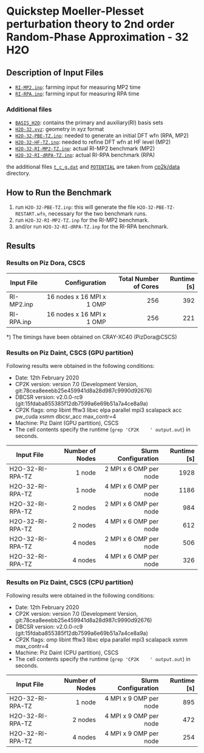 # Quickstep Moeller-Plesset perturbation theory to 2nd order Random-Phase Approximation - 32 H2O

## Description of Input Files

- [`RI-MP2.inp`](RI-MP2.inp): farming input for measuring MP2 time
- [`RI-RPA.inp`](RI-RPA.inp): farming input for measuring RPA time

### Additional files

- [`BASIS_H2O`](BASIS_H2O): contains the primary and auxiliary(RI) basis sets
- [`H2O-32.xyz`](H2O-32.xyz): geometry in xyz format
- [`H2O-32-PBE-TZ.inp`](H2O-32-PBE-TZ.inp): needed to generate an initial DFT wfn (RPA, MP2)
- [`H2O-32-HF-TZ.inp`](H2O-32-HF-TZ.inp): needed to refine DFT wfn at HF level (MP2)
- [`H2O-32-RI-MP2-TZ.inp`](H2O-32-RI-MP2-TZ.inp): actual RI-MP2 benchmark (MP2)
- [`H2O-32-RI-dRPA-TZ.inp`](H2O-32-RI-dRPA-TZ.inp): actual RI-RPA benchmark (RPA)

the additional files [`t_c_g.dat`](../../../data/t_c_g.dat) and [`POTENTIAL`](../../../data/POTENTIAL) are taken from [cp2k/data](../../../data) directory.

## How to Run the Benchmark

1) run `H2O-32-PBE-TZ.inp`: this will generate the file `H2O-32-PBE-TZ-RESTART.wfn`, necessary for the two benchmark runs.
2) run `H2O-32-RI-MP2-TZ.inp` for the RI-MP2 benchmark.
3) and/or run `H2O-32-RI-dRPA-TZ.inp` for the RI-RPA benchmark.

## Results

### Results on Piz Dora, CSCS

| Input File | Configuration             | Total Number of Cores| Runtime [s]  |
| ---------- | -------------------------:| --------------------:| ------------:|
| RI-MP2.inp | 16 nodes x 16 MPI x 1 OMP |                  256 |          392 |
| RI-RPA.inp | 16 nodes x 16 MPI x 1 OMP |                  256 |          221 |

*) The timings have been obtained on CRAY-XC40 (PizDora@CSCS)

### Results on Piz Daint, CSCS (GPU partition)

Following results were obtained in the following conditions:

- Date: 12th February 2020
- CP2K version: version 7.0 (Development Version, git:78cea8eeebb25e459941d8a28d987c9990d92676)
- DBCSR version: v2.0.0-rc9 (git:15fdaba855385f12db7599a6e69b51a7a4ce8a9a)
- CP2K flags: omp libint fftw3 libxc elpa parallel mpi3 scalapack acc pw_cuda xsmm dbcsr_acc max_contr=4
- Machine: Piz Daint (GPU partition), CSCS
- The cell contents specify the runtime (`grep 'CP2K    ' output.out`) in seconds.

| Input File       | Number of Nodes | Slurm Configuration    | Runtime [s]  |
| ---------------- | ---------------:| ----------------------:| ------------:|
| H2O-32-RI-RPA-TZ | 1 node          | 2 MPI x 6 OMP per node |         1928 |
| H2O-32-RI-RPA-TZ | 1 node          | 4 MPI x 6 OMP per node |         1186 |
| H2O-32-RI-RPA-TZ | 2 nodes         | 2 MPI x 6 OMP per node |          984 |
| H2O-32-RI-RPA-TZ | 2 nodes         | 4 MPI x 6 OMP per node |          612 |
| H2O-32-RI-RPA-TZ | 4 nodes         | 2 MPI x 6 OMP per node |          506 |
| H2O-32-RI-RPA-TZ | 4 nodes         | 4 MPI x 6 OMP per node |          326 |


### Results on Piz Daint, CSCS (CPU partition)

Following results were obtained in the following conditions:

- Date: 12th February 2020
- CP2K version: version 7.0 (Development Version, git:78cea8eeebb25e459941d8a28d987c9990d92676)
- DBCSR version: v2.0.0-rc9 (git:15fdaba855385f12db7599a6e69b51a7a4ce8a9a)
- CP2K flags: omp libint fftw3 libxc elpa parallel mpi3 scalapack xsmm max_contr=4
- Machine: Piz Daint (CPU partition), CSCS
- The cell contents specify the runtime (`grep 'CP2K    ' output.out`) in seconds.

| Input File       | Number of Nodes | Slurm Configuration    | Runtime [s]  |
| ---------------- | ---------------:| ----------------------:| ------------:|
| H2O-32-RI-RPA-TZ | 1 node          | 4 MPI x 9 OMP per node |          895 |
| H2O-32-RI-RPA-TZ | 2 nodes         | 4 MPI x 9 OMP per node |          472 |
| H2O-32-RI-RPA-TZ | 4 nodes         | 4 MPI x 9 OMP per node |          254 |


